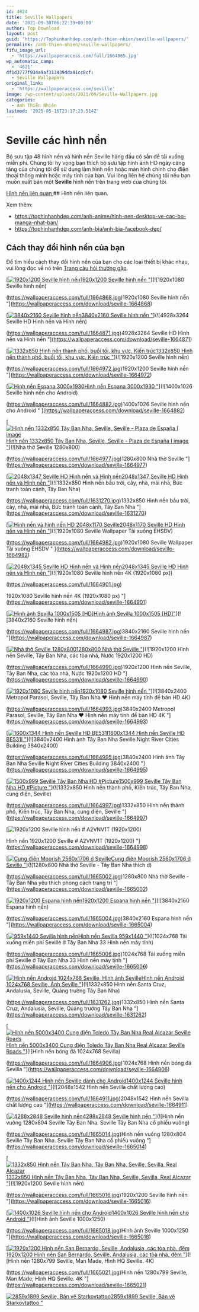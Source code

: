 ```yaml
---
id: 4824
title: Seville Wallpapers
date: '2021-09-30T06:22:39+00:00'
author: Top Download
layout: post
guid: 'https://Tophinhanhdep.com/anh-thien-nhien/seville-wallpapers/'
permalink: /anh-thien-nhien/seville-wallpapers/
fifu_image_url:
  - 'https://wallpaperaccess.com/full/1664865.jpg'
wp_automatic_camp:
  - '4621'
df1d3777f934a9af313439dda41cc8cf:
  - Seville Wallpapers
original_link:
  - 'https://wallpaperaccess.com/seville'
image: /wp-content/uploads/2021/09/Seville-Wallpapers.jpg
categories:
  - Ảnh Thiên Nhiên
lastmod: '2025-05-16T23:17:23.514Z'
---
```

# Seville các hình nền

Bộ sưu tập 48 hình nền và hình nền Seville hàng đầu có sẵn để tải xuống miễn phí. Chúng tôi hy vọng bạn thích bộ sưu tập hình ảnh HD ngày càng tăng của chúng tôi để sử dụng làm hình nền hoặc màn hình chính cho điện thoại thông minh hoặc máy tính của bạn. Vui lòng liên hệ chúng tôi nếu bạn muốn xuất bản một **Seville** hình nền trên trang web của chúng tôi.

[Hình nền liên quan ](#related) ## Hình nền liên quan.

   
 Xem thêm:

   
- <https://tophinhanhdep.com/anh-anime/hinh-nen-desktop-ve-cac-bo-manga-nhat-ban/>
- <https://tophinhanhdep.com/anh-bia/anh-bia-facebook-dep/>

## Cách thay đổi hình nền của bạn

Để tìm hiểu cách thay đổi hình nền của bạn cho các loại thiết bị khác nhau, vui lòng đọc về nó trên [Trang câu hỏi thường gặp](https://tophinhanhdep.com/faq/).

  
[[![1920x1200 Seville hình nền](https://wallpaperaccess.com/full/1664865.jpg)1920x1200 Seville hình nền "](https://wallpaperaccess.com/download/seville-1664865)](![1920x1080 Seville hình nền)

(https://wallpaperaccess.com/full/1664868.jpg)1920x1080 Seville hình nền "](https://wallpaperaccess.com/download/seville-1664868)

[[![3840x2160 Seville hình nền](https://wallpaperaccess.com/full/1664866.jpg)3840x2160 Seville hình nền "](https://wallpaperaccess.com/download/seville-1664866)](![4928x3264 Seville HD Hình nền và Hình nền)

(https://wallpaperaccess.com/full/1664871.jpg)4928x3264 Seville HD Hình nền và Hình nền "](https://wallpaperaccess.com/download/seville-1664871)

[[![1332x850 Hình nền thành phố, buổi tối, khu vực, Kiến trúc](https://wallpaperaccess.com/full/1664870.jpg)1332x850 Hình nền thành phố, buổi tối, khu vực, Kiến trúc "](https://wallpaperaccess.com/download/seville-1664870)](![1920x1200 Seville hình nền)

(https://wallpaperaccess.com/full/1664972.jpg)1920x1200 Seville hình nền "](https://wallpaperaccess.com/download/seville-1664972)

[[![Hình nền Espana 3000x1930](https://wallpaperaccess.com/full/1664878.jpg)Hình nền Espana 3000x1930 "](https://wallpaperaccess.com/download/seville-1664878)](![1400x1026 Seville hình nền cho Android)

(https://wallpaperaccess.com/full/1664882.jpg)1400x1026 Seville hình nền cho Android " ](https://wallpaperaccess.com/download/seville-1664882)

[[![Hình nền 1332x850 Tây Ban Nha, Seville, Seville - Plaza de España I image](https://wallpaperaccess.com/full/1664876.jpg)Hình nền 1332x850 Tây Ban Nha, Seville, Seville - Plaza de España I image "](https://wallpaperaccess.com/download/seville-1664876)](![Nhà thờ Seville 1280x800)

(https://wallpaperaccess.com/full/1664977.jpg)1280x800 Nhà thờ Seville "](https://wallpaperaccess.com/download/seville-1664977)

[[![2048x1347 Seville HD Hình nền và Hình nền](https://wallpaperaccess.com/full/1664893.jpg)2048x1347 Seville HD Hình nền và Hình nền "](https://wallpaperaccess.com/download/seville-1664893)](![1332x850 Hình nền bầu trời, cây, nhà, mái nhà, Bức tranh toàn cảnh, Tây Ban Nha)

(https://wallpaperaccess.com/full/1631270.jpg)1332x850 Hình nền bầu trời, cây, nhà, mái nhà, Bức tranh toàn cảnh, Tây Ban Nha "](https://wallpaperaccess.com/download/seville-1631270)

[[![Hình nền và hình nền HD 2048x1170 Seville](https://wallpaperaccess.com/full/1664889.jpg)2048x1170 Seville HD Hình nền và Hình nền "](https://wallpaperaccess.com/download/seville-1664889)](![1920x1080 Seville Wallpaper Tải xuống EHSDV)

(https://wallpaperaccess.com/full/1664982.jpg)1920x1080 Seville Wallpaper Tải xuống EHSDV " ](https://wallpaperaccess.com/download/seville-1664982)

[[![2048x1345 Seville HD Hình nền và Hình nền](https://wallpaperaccess.com/full/1664884.jpg)2048x1345 Seville HD Hình nền và Hình nền "](https://wallpaperaccess.com/download/seville-1664884)](![1920x1080 Seville hình nền 4K (1920x1080 px))

(https://wallpaperaccess.com/full/1664901.jpg)

1920x1080 Seville hình nền 4K (1920x1080 px) "](https://wallpaperaccess.com/download/seville-1664901)

[[![Hình ảnh Sevilla 1000x1505 [HD]](https://wallpaperaccess.com/full/1664873.jpg)Hình ảnh Sevilla 1000x1505 \[HD\]"](https://wallpaperaccess.com/download/seville-1664873)](![3840x2160 Seville hình nền)

(https://wallpaperaccess.com/full/1664987.jpg)3840x2160 Seville hình nền "](https://wallpaperaccess.com/download/seville-1664987)

[[![Nhà thờ Seville 1280x800](https://wallpaperaccess.com/full/1664989.jpg)1280x800 Nhà thờ Seville "](https://wallpaperaccess.com/download/seville-1664989)](![1920x1200 Hình nền Seville, Tây Ban Nha, các tòa nhà, Nước 1920x1200 HD)

(https://wallpaperaccess.com/full/1664990.jpg)1920x1200 Hình nền Seville, Tây Ban Nha, các tòa nhà, Nước 1920x1200 HD "](https://wallpaperaccess.com/download/seville-1664990)

[[![1920x1080 Seville hình nền](https://wallpaperaccess.com/full/1664992.jpg)1920x1080 Seville hình nền "](https://wallpaperaccess.com/download/seville-1664992)](![3840x2400 Metropol Parasol, Seville, Tây Ban Nha ❤ Hình nền máy tính để bàn HD 4K)

(https://wallpaperaccess.com/full/1664993.jpg)3840x2400 Metropol Parasol, Seville, Tây Ban Nha ❤ Hình nền máy tính để bàn HD 4K "](https://wallpaperaccess.com/download/seville-1664993)

[[![1600x1344 Hình nền Seville HD BE531I](https://wallpaperaccess.com/full/1664897.jpg)1600x1344 Hình nền Seville HD BE531I "](https://wallpaperaccess.com/download/seville-1664897)](![3840x2400 Hình ảnh Tây Ban Nha Seville Night River Cities Building 3840x2400)

(https://wallpaperaccess.com/full/1664995.jpg)3840x2400 Hình ảnh Tây Ban Nha Seville Night River Cities Building 3840x2400 "](https://wallpaperaccess.com/download/seville-1664995)

[[![1500x999 Seville Tây Ban Nha HD #Picture](https://wallpaperaccess.com/full/1664996.jpg)1500x999 Seville Tây Ban Nha HD #Picture "](https://wallpaperaccess.com/download/seville-1664996)](![1332x850 Hình nền thành phố, Kiến trúc, Tây Ban Nha, cung điện, Seville)

(https://wallpaperaccess.com/full/1664997.jpg)1332x850 Hình nền thành phố, Kiến trúc, Tây Ban Nha, cung điện, Seville "](https://wallpaperaccess.com/download/seville-1664997)

[![1920x1200 Seville hình nền # A2VNV1T (1920x1200)](https://wallpaperaccess.com/full/1664998.jpg)

Hình nền 1920x1200 Seville # A2VNV1T (1920x1200) "](https://wallpaperaccess.com/download/seville-1664998)

[[![Cung điện Moorish 2560x1706 ở Seville](https://wallpaperaccess.com/full/1665000.jpg)Cung điện Moorish 2560x1706 ở Seville "](https://wallpaperaccess.com/download/seville-1665000)](![1280x800 Nhà thờ Seville - Tây Ban Nha thích d)

(https://wallpaperaccess.com/full/1665002.jpg)1280x800 Nhà thờ Seville - Tây Ban Nha yêu thích phong cách trang trí "](https://wallpaperaccess.com/download/seville-1665002)

[[![1920x1200 Espana hình nền](https://wallpaperaccess.com/full/1665003.jpg)1920x1200 Espana hình nền "](https://wallpaperaccess.com/download/seville-1665003)](![3840x2160 Espana hình nền)

(https://wallpaperaccess.com/full/1665004.jpg)3840x2160 Espana hình nền "](https://wallpaperaccess.com/download/seville-1665004)

[[![959x1440 Sevilla hình nền](https://wallpaperaccess.com/full/1665005.jpg)Hình nền Sevilla 959x1440 "](https://wallpaperaccess.com/download/seville-1665005)](![1024x768 Tải xuống miễn phí Seville ở Tây Ban Nha 33 Hình nền máy tính)

(https://wallpaperaccess.com/full/1665006.jpg)1024x768 Tải xuống miễn phí Seville ở Tây Ban Nha 33 Hình nền máy tính "](https://wallpaperaccess.com/download/seville-1665006)

[[![Hình nền Android 1024x768 Seville, Hình ảnh Seville](https://wallpaperaccess.com/full/1665007.jpg)Hình nền Android 1024x768 Seville, Ảnh Seville "](https://wallpaperaccess.com/download/seville-1665007)](![1332x850 Hình nền Santa Cruz, Andalusia, Seville, Quảng trường Tây Ban Nha)

(https://wallpaperaccess.com/full/1631262.jpg)1332x850 Hình nền Santa Cruz, Andalusia, Seville, Quảng trường Tây Ban Nha "](https://wallpaperaccess.com/download/seville-1631262)

[[![Hình nền 5000x3400 Cung điện Toledo Tây Ban Nha Real Alcazar Seville Roads](https://wallpaperaccess.com/full/1665009.jpg)Hình nền 5000x3400 Cung điện Toledo Tây Ban Nha Real Alcazar Seville Roads "](https://wallpaperaccess.com/download/seville-1665009)](![Hình nền bóng đá 1024x768 Sevilla)

(https://wallpaperaccess.com/full/1664906.jpg)1024x768 Hình nền bóng đá Sevilla "](https://wallpaperaccess.com/download/seville-1664906)

[[![1400x1244 Hình nền Seville dành cho Android](https://wallpaperaccess.com/full/1665011.jpg)1400x1244 Seville hình nền cho Android "](https://wallpaperaccess.com/download/seville-1665011)](![2048x1542 Hình nền Sevilla chất lượng cao)

(https://wallpaperaccess.com/full/1664911.jpg)2048x1542 Hình nền Sevilla chất lượng cao "](https://wallpaperaccess.com/download/seville-1664911)

[[![4288x2848 Seville hình nền](https://wallpaperaccess.com/full/1665013.jpg)4288x2848 Seville hình nền "](https://wallpaperaccess.com/download/seville-1665013)](![Hình nền vuông 1280x804 Seville Tây Ban Nha.  Seville Tây Ban Nha cổ phiếu vuông)

(https://wallpaperaccess.com/full/1665014.jpg)Hình nền vuông 1280x804 Seville Tây Ban Nha. Seville Tây Ban Nha cổ phiếu vuông "](https://wallpaperaccess.com/download/seville-1665014)

[[![1332x850 Hình nền Tây Ban Nha, Tây Ban Nha, Seville, Sevilla, Real Alcazar](https://wallpaperaccess.com/full/1665015.jpg)1332x850 Hình nền Tây Ban Nha, Tây Ban Nha, Seville, Sevilla, Real Alcazar "](https://wallpaperaccess.com/download/seville-1665015)](![1920x1200 Seville hình nền)

(https://wallpaperaccess.com/full/1665016.jpg)1920x1200 Seville hình nền "](https://wallpaperaccess.com/download/seville-1665016)

[[![1400x1026 Seville hình nền cho Android](https://wallpaperaccess.com/full/1665017.jpg)1400x1026 Seville hình nền cho Android "](https://wallpaperaccess.com/download/seville-1665017)](![Hình ảnh Seville 1000x1250)

(https://wallpaperaccess.com/full/1665018.jpg)Hình ảnh Seville 1000x1250 "](https://wallpaperaccess.com/download/seville-1665018)

[[![1920x1200 Hình nền San Bernardo, Seville, Andalusia, các tòa nhà, đêm](https://wallpaperaccess.com/full/1631301.jpg)1920x1200 Hình nền San Bernardo, Seville, Andalusia, các tòa nhà, đêm "](https://wallpaperaccess.com/download/seville-1631301)](![Hình nền 1280x799 Seville, Man Made, Hình HQ Seville.  4K)

(https://wallpaperaccess.com/full/1665021.jpg)Hình nền 1280x799 Seville, Man Made, Hình HQ Seville. 4K "](https://wallpaperaccess.com/download/seville-1665021)

[![2859x1899 Seville, Bản vẽ Starkovtattoo](https://wallpaperaccess.com/full/1665024.jpg)2859x1899 Seville, Bản vẽ Starkovtattoo "](https://wallpaperaccess.com/download/seville-1665024)
